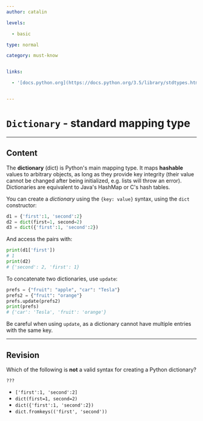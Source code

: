 ```yaml
---
author: catalin

levels:

  - basic

type: normal

category: must-know


links:

  - '[docs.python.org](https://docs.python.org/3.5/library/stdtypes.html#mapping-types-dict){website}'


---
```


# `Dictionary` - standard mapping type

---
## Content

The **dictionary** (dict) is Python's main mapping type. It maps **hashable** values to arbitrary objects, as long as they provide key integrity (their value cannot be changed after being initialized, e.g. lists will throw an error). Dictionaries are equivalent to Java's HashMap or C's hash tables.

You can create a *dictionary* using the `{key: value}` syntax, using the `dict` constructor:
```python
d1 = {'first':1, 'second':2}
d2 = dict(first=1, second=2)
d3 = dict({'first':1, 'second':2})
```
And access the pairs with:
```python
print(d1['first'])
# 1
print(d2)
# {'second': 2, 'first': 1}
```

To concatenate two dictionaries, use `update`:
```python
prefs = {"fruit": "apple", "car": "Tesla"}
prefs2 = {"fruit": "orange"}
prefs.update(prefs2)
print(prefs)
# {'car': 'Tesla', 'fruit': 'orange'}
```
Be careful when using `update`, as a dictionary cannot have multiple entries with the same key.

---
## Revision

Which of the following is __not__ a valid syntax for creating a Python dictionary?
```
???
```

* `['first':1, 'second':2]`
* `dict(first=1, second=2)`
* `dict({'first':1, 'second':2})`
* `dict.fromkeys(('first', 'second'))`

